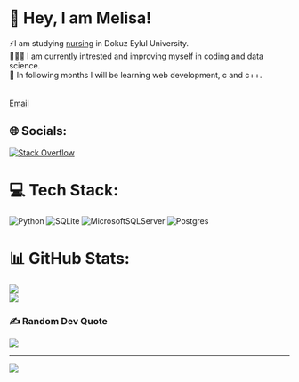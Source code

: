 # 💫 Hey, I am Melisa!


⚡I am studying [nursing](https://hemsirelik.deu.edu.tr/en/) in Dokuz Eylul University. <br> 👩🏻‍💻 I am currently intrested and improving myself in coding and data science.<br> 💭 In following months I will be learning web development, c and c++.<br><br><br>[Email](melisakaratas172@gmail.com)


## 🌐 Socials:
[![Stack Overflow](https://img.shields.io/badge/-Stackoverflow-FE7A16?logo=stack-overflow&logoColor=white)](https://stackoverflow.com/users/melisa-karatas) 

# 💻 Tech Stack:
![Python](https://img.shields.io/badge/python-3670A0?style=for-the-badge&logo=python&logoColor=ffdd54) ![SQLite](https://img.shields.io/badge/sqlite-%2307405e.svg?style=for-the-badge&logo=sqlite&logoColor=white) ![MicrosoftSQLServer](https://img.shields.io/badge/Microsoft%20SQL%20Server-CC2927?style=for-the-badge&logo=microsoft%20sql%20server&logoColor=white) ![Postgres](https://img.shields.io/badge/postgres-%23316192.svg?style=for-the-badge&logo=postgresql&logoColor=white)
# 📊 GitHub Stats:
![](https://github-readme-stats.vercel.app/api?username=Melisa-Karatas&theme=tokyonight&hide_border=false&include_all_commits=false&count_private=false)<br/>
![](https://github-readme-stats.vercel.app/api/top-langs/?username=Melisa-Karatas&theme=tokyonight&hide_border=false&include_all_commits=false&count_private=false&layout=compact)

### ✍️ Random Dev Quote
![](https://quotes-github-readme.vercel.app/api?type=vetical&theme=radical)

---
[![](https://visitcount.itsvg.in/api?id=Melisa-Karatas&icon=0&color=0)](https://visitcount.itsvg.in)

<!-- Proudly created with GPRM ( https://gprm.itsvg.in ) -->
